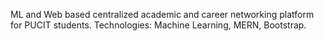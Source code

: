 ML and Web based centralized academic and career networking platform for PUCIT students. 
Technologies: Machine Learning, MERN, Bootstrap.
